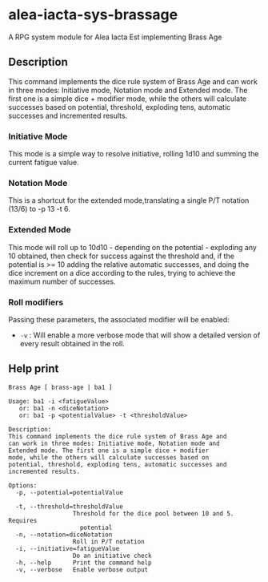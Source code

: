 # alea-iacta-sys-brassage
A RPG system module for Alea Iacta Est implementing Brass Age

## Description
This command implements the dice rule system of Brass Age and can work in three modes: Initiative mode, Notation mode and Extended mode.
The first one is a simple dice + modifier mode, while the others will calculate successes based on potential, threshold, exploding tens, automatic successes and incremented results.

### Initiative Mode
This mode is a simple way to resolve initiative, rolling  1d10 and summing the current fatigue value.

### Notation Mode
This is a shortcut for the extended mode,translating a single P/T notation (13/6) to -p 13 -t 6. 

### Extended Mode
This mode will roll up to 10d10 - depending on the potential - exploding any 10 obtained, then check for success against the threshold and, if the potential is >= 10 adding the relative automatic successes, and doing the dice increment on a dice according to the rules, trying to achieve the maximum number of successes.

### Roll modifiers
Passing these parameters, the associated modifier will be enabled:

* `-v` : Will enable a more verbose mode that will show a detailed version of every result obtained in the roll.

## Help print
```
Brass Age [ brass-age | ba1 ]

Usage: ba1 -i <fatigueValue>
   or: ba1 -n <diceNotation>
   or: ba1 -p <potentialValue> -t <thresholdValue>

Description:
This command implements the dice rule system of Brass Age and
can work in three modes: Initiative mode, Notation mode and
Extended mode. The first one is a simple dice + modifier
mode, while the others will calculate successes based on
potential, threshold, exploding tens, automatic successes and
incremented results.

Options:
  -p, --potential=potentialValue

  -t, --threshold=thresholdValue
                  Threshold for the dice pool between 10 and 5. Requires
                    potential
  -n, --notation=diceNotation
                  Roll in P/T notation
  -i, --initiative=fatigueValue
                  Do an initiative check
  -h, --help      Print the command help
  -v, --verbose   Enable verbose output
```
